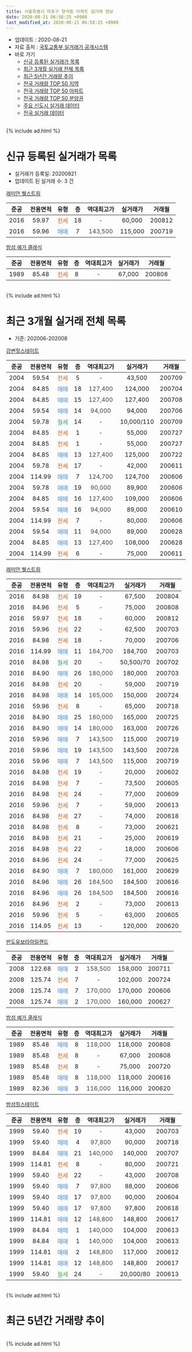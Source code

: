 ```yaml
---
title: 서울특별시 마포구 현석동 아파트 실거래 정보
date: 2020-08-21 06:58:25 +0900
last_modified_at: 2020-08-21 06:58:25 +0900
---
```


* 업데이트 : 2020-08-21
* 자료 출처 : [국토교통부 실거래가 공개시스템](http://rt.molit.go.kr)
* 바로 가기
    * [신규 등록된 실거래가 목록](#신규-등록된-실거래가-목록)
    * [최근 3개월 실거래 전체 목록](#최근-3개월-실거래-전체-목록)
    * [최근 5년간 거래량 추이](#최근-5년간-거래량-추이)
    * [전국 거래량 TOP 50 지역](https://inasie.github.io/apt-trade-info/최근-3개월-전국에서-가장-거래가-많이-발생한-지역)
    * [전국 거래량 TOP 50 아파트](https://inasie.github.io/apt-trade-info/최근-3개월-전국에서-가장-거래가-많이-발생한-아파트)
    * [전국 거래량 TOP 50 분양권](https://inasie.github.io/apt-trade-info/최근-3개월-전국에서-가장-거래가-많이-발생한-분양권)
    * [주요 신도시 실거래 데이터](https://inasie.github.io/apt-trade-info/주요-신도시)
    * [전국 실거래 데이터](https://inasie.github.io/apt-trade-info/전국)
<br>
{% include ad.html %}
<br>

# 신규 등록된 실거래가 목록
* 실거래가 등록일: 20200821
* 업데이트 된 실거래 수: 3 건


[래미안 웰스트림](https://search.naver.com/search.naver?query=%EC%84%9C%EC%9A%B8%ED%8A%B9%EB%B3%84%EC%8B%9C+%EB%A7%88%ED%8F%AC%EA%B5%AC+%ED%98%84%EC%84%9D%EB%8F%99+%EB%9E%98%EB%AF%B8%EC%95%88+%EC%9B%B0%EC%8A%A4%ED%8A%B8%EB%A6%BC)

|준공|전용면적|유형|층|역대최고가|실거래가|거래월|
|:---:|:---:|:---:|:---:|:---:|:---:|:---:|
|2016|59.97|<span style="color:#ff5a00">전세</span>|18|<span style="color:#444444">-</span>|60,000|200812|
|2016|59.96|<span style="color:#4285f3">매매</span>|7|<span style="color:#444444">143,500</span>|115,000|200719|

[밤섬 예가 클래식](https://search.naver.com/search.naver?query=%EC%84%9C%EC%9A%B8%ED%8A%B9%EB%B3%84%EC%8B%9C+%EB%A7%88%ED%8F%AC%EA%B5%AC+%ED%98%84%EC%84%9D%EB%8F%99+%EB%B0%A4%EC%84%AC+%EC%98%88%EA%B0%80+%ED%81%B4%EB%9E%98%EC%8B%9D)

|준공|전용면적|유형|층|역대최고가|실거래가|거래월|
|:---:|:---:|:---:|:---:|:---:|:---:|:---:|
|1989|85.48|<span style="color:#ff5a00">전세</span>|8|<span style="color:#444444">-</span>|67,000|200808|


<br>
{% include ad.html %}
<br>

# 최근 3개월 실거래 전체 목록
* 기준: 202006-202008


[강변힐스테이트](https://search.naver.com/search.naver?query=%EC%84%9C%EC%9A%B8%ED%8A%B9%EB%B3%84%EC%8B%9C+%EB%A7%88%ED%8F%AC%EA%B5%AC+%ED%98%84%EC%84%9D%EB%8F%99+%EA%B0%95%EB%B3%80%ED%9E%90%EC%8A%A4%ED%85%8C%EC%9D%B4%ED%8A%B8)

|준공|전용면적|유형|층|역대최고가|실거래가|거래월|
|:---:|:---:|:---:|:---:|:---:|:---:|:---:|
|2004|59.54|<span style="color:#ff5a00">전세</span>|5|<span style="color:#444444">-</span>|43,500|200709|
|2004|84.85|<span style="color:#4285f3">매매</span>|18|<span style="color:#444444">127,400</span>|124,000|200704|
|2004|84.85|<span style="color:#4285f3">매매</span>|15|<span style="color:#444444">127,400</span>|127,400|200708|
|2004|59.54|<span style="color:#4285f3">매매</span>|14|<span style="color:#444444">94,000</span>|94,000|200706|
|2004|59.78|<span style="color:#34a853">월세</span>|14|<span style="color:#444444">-</span>|10,000/110|200709|
|2004|84.85|<span style="color:#ff5a00">전세</span>|1|<span style="color:#444444">-</span>|55,000|200727|
|2004|84.85|<span style="color:#ff5a00">전세</span>|1|<span style="color:#444444">-</span>|55,000|200727|
|2004|84.85|<span style="color:#4285f3">매매</span>|13|<span style="color:#444444">127,400</span>|125,000|200722|
|2004|59.78|<span style="color:#ff5a00">전세</span>|17|<span style="color:#444444">-</span>|42,000|200611|
|2004|114.99|<span style="color:#4285f3">매매</span>|7|<span style="color:#444444">124,700</span>|124,700|200606|
|2004|59.78|<span style="color:#4285f3">매매</span>|19|<span style="color:#444444">90,000</span>|89,900|200606|
|2004|84.85|<span style="color:#4285f3">매매</span>|16|<span style="color:#444444">127,400</span>|109,000|200606|
|2004|59.54|<span style="color:#4285f3">매매</span>|16|<span style="color:#444444">94,000</span>|89,000|200610|
|2004|114.99|<span style="color:#ff5a00">전세</span>|7|<span style="color:#444444">-</span>|80,000|200606|
|2004|59.54|<span style="color:#4285f3">매매</span>|11|<span style="color:#444444">94,000</span>|89,000|200628|
|2004|84.85|<span style="color:#4285f3">매매</span>|13|<span style="color:#444444">127,400</span>|108,000|200628|
|2004|114.99|<span style="color:#ff5a00">전세</span>|6|<span style="color:#444444">-</span>|75,000|200611|

[래미안 웰스트림](https://search.naver.com/search.naver?query=%EC%84%9C%EC%9A%B8%ED%8A%B9%EB%B3%84%EC%8B%9C+%EB%A7%88%ED%8F%AC%EA%B5%AC+%ED%98%84%EC%84%9D%EB%8F%99+%EB%9E%98%EB%AF%B8%EC%95%88+%EC%9B%B0%EC%8A%A4%ED%8A%B8%EB%A6%BC)

|준공|전용면적|유형|층|역대최고가|실거래가|거래월|
|:---:|:---:|:---:|:---:|:---:|:---:|:---:|
|2016|84.98|<span style="color:#ff5a00">전세</span>|19|<span style="color:#444444">-</span>|67,500|200804|
|2016|84.96|<span style="color:#ff5a00">전세</span>|5|<span style="color:#444444">-</span>|75,000|200808|
|2016|59.97|<span style="color:#ff5a00">전세</span>|18|<span style="color:#444444">-</span>|60,000|200812|
|2016|59.96|<span style="color:#ff5a00">전세</span>|22|<span style="color:#444444">-</span>|62,500|200703|
|2016|84.98|<span style="color:#ff5a00">전세</span>|18|<span style="color:#444444">-</span>|70,000|200706|
|2016|114.99|<span style="color:#4285f3">매매</span>|11|<span style="color:#444444">184,700</span>|184,700|200703|
|2016|84.98|<span style="color:#34a853">월세</span>|20|<span style="color:#444444">-</span>|50,500/70|200702|
|2016|84.90|<span style="color:#4285f3">매매</span>|26|<span style="color:#444444">180,000</span>|180,000|200703|
|2016|84.98|<span style="color:#ff5a00">전세</span>|20|<span style="color:#444444">-</span>|59,000|200719|
|2016|84.98|<span style="color:#4285f3">매매</span>|14|<span style="color:#444444">165,000</span>|150,000|200724|
|2016|59.96|<span style="color:#ff5a00">전세</span>|8|<span style="color:#444444">-</span>|65,000|200718|
|2016|84.90|<span style="color:#4285f3">매매</span>|25|<span style="color:#444444">180,000</span>|165,000|200725|
|2016|84.90|<span style="color:#4285f3">매매</span>|14|<span style="color:#444444">180,000</span>|163,000|200726|
|2016|59.96|<span style="color:#4285f3">매매</span>|7|<span style="color:#444444">143,500</span>|115,000|200719|
|2016|59.96|<span style="color:#4285f3">매매</span>|19|<span style="color:#444444">143,500</span>|143,500|200728|
|2016|59.96|<span style="color:#4285f3">매매</span>|7|<span style="color:#444444">143,500</span>|115,000|200719|
|2016|84.98|<span style="color:#ff5a00">전세</span>|19|<span style="color:#444444">-</span>|20,000|200602|
|2016|84.98|<span style="color:#ff5a00">전세</span>|7|<span style="color:#444444">-</span>|73,500|200605|
|2016|84.98|<span style="color:#ff5a00">전세</span>|24|<span style="color:#444444">-</span>|77,000|200609|
|2016|59.96|<span style="color:#ff5a00">전세</span>|7|<span style="color:#444444">-</span>|59,000|200613|
|2016|84.98|<span style="color:#ff5a00">전세</span>|27|<span style="color:#444444">-</span>|74,000|200618|
|2016|84.98|<span style="color:#ff5a00">전세</span>|8|<span style="color:#444444">-</span>|73,000|200621|
|2016|84.98|<span style="color:#ff5a00">전세</span>|21|<span style="color:#444444">-</span>|25,000|200619|
|2016|84.98|<span style="color:#ff5a00">전세</span>|22|<span style="color:#444444">-</span>|18,000|200606|
|2016|84.96|<span style="color:#ff5a00">전세</span>|24|<span style="color:#444444">-</span>|77,000|200625|
|2016|84.90|<span style="color:#4285f3">매매</span>|7|<span style="color:#444444">180,000</span>|161,000|200629|
|2016|84.96|<span style="color:#4285f3">매매</span>|26|<span style="color:#444444">184,500</span>|184,500|200616|
|2016|84.96|<span style="color:#4285f3">매매</span>|26|<span style="color:#444444">184,500</span>|184,500|200616|
|2016|84.96|<span style="color:#ff5a00">전세</span>|2|<span style="color:#444444">-</span>|73,000|200613|
|2016|59.96|<span style="color:#ff5a00">전세</span>|5|<span style="color:#444444">-</span>|63,000|200605|
|2016|114.95|<span style="color:#ff5a00">전세</span>|13|<span style="color:#444444">-</span>|120,000|200620|


<script async src="//pagead2.googlesyndication.com/pagead/js/adsbygoogle.js"></script>
<!-- 기본 -->
<ins class="adsbygoogle"
     style="display:block"
     data-ad-client="ca-pub-2446590836940007"
     data-ad-slot="1659523306"
     data-ad-format="auto"
     data-full-width-responsive="true"></ins>
<script>
(adsbygoogle = window.adsbygoogle || []).push({});
</script>


[반도유보라아일랜드](https://search.naver.com/search.naver?query=%EC%84%9C%EC%9A%B8%ED%8A%B9%EB%B3%84%EC%8B%9C+%EB%A7%88%ED%8F%AC%EA%B5%AC+%ED%98%84%EC%84%9D%EB%8F%99+%EB%B0%98%EB%8F%84%EC%9C%A0%EB%B3%B4%EB%9D%BC%EC%95%84%EC%9D%BC%EB%9E%9C%EB%93%9C)

|준공|전용면적|유형|층|역대최고가|실거래가|거래월|
|:---:|:---:|:---:|:---:|:---:|:---:|:---:|
|2008|122.68|<span style="color:#4285f3">매매</span>|2|<span style="color:#444444">158,500</span>|158,000|200711|
|2008|125.74|<span style="color:#ff5a00">전세</span>|7|<span style="color:#444444">-</span>|102,000|200724|
|2008|125.74|<span style="color:#4285f3">매매</span>|7|<span style="color:#444444">170,000</span>|170,000|200606|
|2008|125.74|<span style="color:#4285f3">매매</span>|2|<span style="color:#444444">170,000</span>|160,000|200627|

[밤섬 예가 클래식](https://search.naver.com/search.naver?query=%EC%84%9C%EC%9A%B8%ED%8A%B9%EB%B3%84%EC%8B%9C+%EB%A7%88%ED%8F%AC%EA%B5%AC+%ED%98%84%EC%84%9D%EB%8F%99+%EB%B0%A4%EC%84%AC+%EC%98%88%EA%B0%80+%ED%81%B4%EB%9E%98%EC%8B%9D)

|준공|전용면적|유형|층|역대최고가|실거래가|거래월|
|:---:|:---:|:---:|:---:|:---:|:---:|:---:|
|1989|85.48|<span style="color:#4285f3">매매</span>|8|<span style="color:#444444">118,000</span>|118,000|200808|
|1989|85.48|<span style="color:#ff5a00">전세</span>|8|<span style="color:#444444">-</span>|67,000|200808|
|1989|85.48|<span style="color:#ff5a00">전세</span>|8|<span style="color:#444444">-</span>|75,000|200720|
|1989|85.48|<span style="color:#4285f3">매매</span>|8|<span style="color:#444444">118,000</span>|118,000|200616|
|1989|82.36|<span style="color:#4285f3">매매</span>|3|<span style="color:#444444">116,000</span>|116,000|200620|

[밤섬힐스테이트](https://search.naver.com/search.naver?query=%EC%84%9C%EC%9A%B8%ED%8A%B9%EB%B3%84%EC%8B%9C+%EB%A7%88%ED%8F%AC%EA%B5%AC+%ED%98%84%EC%84%9D%EB%8F%99+%EB%B0%A4%EC%84%AC%ED%9E%90%EC%8A%A4%ED%85%8C%EC%9D%B4%ED%8A%B8)

|준공|전용면적|유형|층|역대최고가|실거래가|거래월|
|:---:|:---:|:---:|:---:|:---:|:---:|:---:|
|1999|59.40|<span style="color:#ff5a00">전세</span>|19|<span style="color:#444444">-</span>|43,000|200703|
|1999|59.40|<span style="color:#4285f3">매매</span>|4|<span style="color:#444444">97,800</span>|90,000|200718|
|1999|84.84|<span style="color:#4285f3">매매</span>|21|<span style="color:#444444">140,000</span>|140,000|200707|
|1999|114.81|<span style="color:#ff5a00">전세</span>|8|<span style="color:#444444">-</span>|80,000|200721|
|1999|59.40|<span style="color:#ff5a00">전세</span>|22|<span style="color:#444444">-</span>|43,000|200708|
|1999|59.40|<span style="color:#4285f3">매매</span>|7|<span style="color:#444444">97,800</span>|88,000|200606|
|1999|59.40|<span style="color:#4285f3">매매</span>|17|<span style="color:#444444">97,800</span>|90,000|200604|
|1999|59.40|<span style="color:#4285f3">매매</span>|17|<span style="color:#444444">97,800</span>|97,800|200618|
|1999|114.81|<span style="color:#4285f3">매매</span>|12|<span style="color:#444444">148,800</span>|148,800|200617|
|1999|84.84|<span style="color:#4285f3">매매</span>|1|<span style="color:#444444">140,000</span>|104,000|200613|
|1999|84.84|<span style="color:#4285f3">매매</span>|1|<span style="color:#444444">140,000</span>|104,000|200613|
|1999|114.81|<span style="color:#4285f3">매매</span>|2|<span style="color:#444444">148,800</span>|117,000|200612|
|1999|114.81|<span style="color:#4285f3">매매</span>|12|<span style="color:#444444">148,800</span>|148,800|200617|
|1999|59.40|<span style="color:#34a853">월세</span>|24|<span style="color:#444444">-</span>|20,000/80|200613|


<br>
{% include ad.html %}
<br>

# 최근 5년간 거래량 추이


<div style="width:100%;">
    <canvas id="deal_progress" height="200"></canvas>
</div>

<script>
new Chart(document.getElementById("deal_progress"), {
    type: 'line',
    data: {
        labels: ['201508','201509','201510','201511','201512','201601','201602','201603','201604','201605','201606','201607','201608','201609','201610','201611','201612','201701','201702','201703','201704','201705','201706','201707','201708','201709','201710','201711','201712','201801','201802','201803','201804','201805','201806','201807','201808','201809','201810','201811','201812','201901','201902','201903','201904','201905','201906','201907','201908','201909','201910','201911','201912','202001','202002','202003','202004','202005','202006','202007','202008'],
        datasets: [{
            label: '매매',
            pointRadius: 1,
            data: [5, 6, 9, 3, 3, 5, 8, 9, 14, 14, 16, 8, 9, 9, 13, 4, 5, 6, 4, 6, 12, 17, 12, 10, 5, 7, 2, 7, 11, 32, 24, 15, 2, 2, 0, 15, 28, 6, 1, 2, 1, 1, 0, 1, 1, 1, 7, 9, 11, 7, 13, 19, 8, 7, 6, 4, 3, 0, 21, 15, 1],
            borderColor: "rgba(255, 201, 14, 1)",
            backgroundColor: "rgba(255, 201, 14, 0.5)",
            fill: false,
            lineTension: 0
        },{
            label: '전월세',
            pointRadius: 1,
            data: [4, 8, 10, 6, 11, 28, 22, 37, 29, 21, 10, 12, 12, 12, 4, 14, 11, 13, 15, 7, 3, 8, 10, 14, 15, 15, 14, 5, 20, 22, 23, 46, 36, 41, 19, 15, 15, 8, 12, 13, 7, 16, 8, 9, 8, 9, 14, 14, 14, 9, 18, 6, 13, 28, 25, 13, 27, 21, 16, 14, 4],
            borderColor: "rgba(0, 141, 185, 1)",
            backgroundColor: "rgba(0, 141, 185, 0.5)",
            fill: false,
            lineTension: 0
        }
        ]
    },
    options: {
        responsive: true,
        title: {
            display: false
        },
        tooltips: {
            mode: 'index',
            intersect: false
        },
        hover: {
            mode: 'nearest',
            intersect: true
        },
        scales: {
            xAxes: [{
                display: true,
                scaleLabel: {
                    display: true,
                    labelString: '년/월'
                }
            }],
            yAxes: [{
                display: true,
                ticks: {
                    suggestedMin: 0,
                },
                scaleLabel: {
                    display: true,
                    labelString: '실거래 수'
                }
            }]
        }
    }
});

</script>


<br>
{% include ad.html %}
<br>

